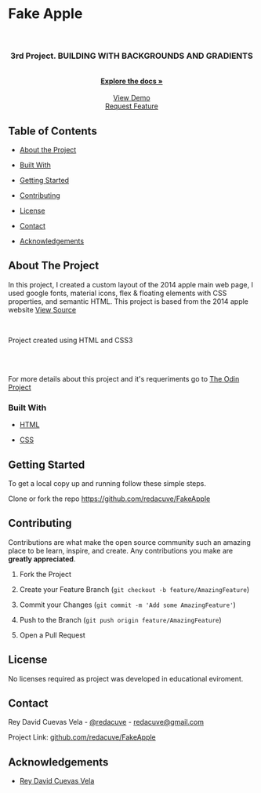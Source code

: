 <h1>Fake Apple</h1>
<!-- PROJECT LOGO -->
<br />
<p align="center">

  <h3 align="center">3rd Project. BUILDING WITH BACKGROUNDS AND GRADIENTS</h3>
  <p align="center">
<br>
    <a href="https://github.com/redacuve/FakeApple//tree/docs"><strong>Explore the docs »</strong></a>
<br>
<br> 
    <a href="https://rawcdn.githack.com/redacuve/FakeApple/83b70ac7f82bfd4b3621a5149c60d68bec3b0727/index.html">View Demo</a>
<br> 
    <a href="https://github.com/redacuve/FakeApple/issues">Request Feature</a>
</p>

<!-- TABLE OF CONTENTS -->

## Table of Contents

* [About the Project](#about-the-project)

* [Built With](#built-with)

* [Getting Started](#getting-started)

* [Contributing](#contributing)

* [License](#license)

* [Contact](#contact)

* [Acknowledgements](#acknowledgements)

<!-- ABOUT THE PROJECT -->

## About The Project

In this project, I created a custom layout of the 2014 apple main web page, I used google fonts, material icons, flex & floating elements with CSS properties, and semantic HTML. This project is based from the 2014 apple website <a href="http://archive.md/UW4oR"> View Source </a>

<br>

Project created using HTML and CSS3

<br>

<br>

For more details about this project and it's requeriments go to <a href="https://www.theodinproject.com/courses/html5-and-css3/lessons/building-with-backgrounds-and-gradients"> The Odin Project</a>

### Built With

* [HTML](https://developer.mozilla.org/en-US/docs/Web/HTML)

* [CSS](https://developer.mozilla.org/en-US/docs/Web/CSS)

<!-- GETTING STARTED -->

## Getting Started

To get a local copy up and running follow these simple steps.

Clone or fork the repo <https://github.com/redacuve/FakeApple>

<!-- CONTRIBUTING -->

## Contributing

Contributions are what make the open source community such an amazing place to be learn, inspire, and create. Any contributions you make are **greatly appreciated**.

1. Fork the Project

2. Create your Feature Branch (`git checkout -b feature/AmazingFeature`)

3. Commit your Changes (`git commit -m 'Add some AmazingFeature'`)

4. Push to the Branch (`git push origin feature/AmazingFeature`)

5. Open a Pull Request

<!-- LICENSE -->

## License

No licenses required as project was developed in educational eviroment.

<!-- CONTACT -->

## Contact

Rey David Cuevas Vela - [@redacuve](https://twitter.com/redacuve) - redacuve@gmail.com

Project Link: [github.com/redacuve/FakeApple](https://github.com/redacuve/FakeApple)

<!-- ACKNOWLEDGEMENTS -->

## Acknowledgements

* [Rey David Cuevas Vela](https://github.com/redacuve)
